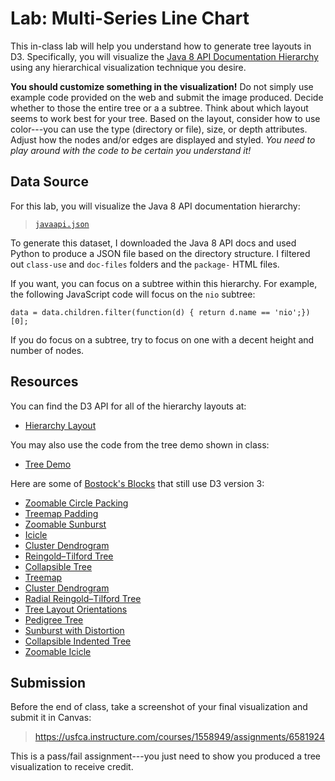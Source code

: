 # Lab: Multi-Series Line Chart

This in-class lab will help you understand how to generate tree layouts in D3. Specifically, you will visualize the [Java 8 API Documentation Hierarchy](files/javaapi.json) using any hierarchical visualization technique you desire.

**You should customize something in the visualization!** Do not simply use example code provided on the web and submit the image produced. Decide whether to those the entire tree or a a subtree. Think about which layout seems to work best for your tree. Based on the layout, consider how to use color---you can use the type (directory or file), size, or depth attributes. Adjust how the nodes and/or edges are displayed and styled. *You need to play around with the code to be certain you understand it!*

## Data Source

For this lab, you will visualize the Java 8 API documentation hierarchy:

> [`javaapi.json`](files/javaapi.json)

To generate this dataset, I downloaded the Java 8 API docs and used Python to produce a JSON file based on the directory structure. I filtered out `class-use` and `doc-files` folders and the `package-` HTML files.

If you want, you can focus on a subtree within this hierarchy. For example, the following JavaScript code will focus on the `nio` subtree:

```
data = data.children.filter(function(d) { return d.name == 'nio';})[0];
```

If you do focus on a subtree, try to focus on one with a decent height and number of nodes.

## Resources

You can find the D3 API for all of the hierarchy layouts at:

- [Hierarchy Layout](https://github.com/mbostock/d3/wiki/Hierarchy-Layout)

You may also use the code from the tree demo shown in class:

- [Tree Demo](http://bl.ocks.org/sjengle/cdda19c7942c2ff569161ee0566e1396)

Here are some of [Bostock's Blocks](http://bl.ocks.org/mbostock) that still use D3 version 3:

- [Zoomable Circle Packing](http://bl.ocks.org/mbostock/7607535)
- [Treemap Padding](http://bl.ocks.org/mbostock/6645441)
- [Zoomable Sunburst](http://bl.ocks.org/mbostock/4348373)
- [Icicle](http://bl.ocks.org/mbostock/4347473)
- [Cluster Dendrogram](http://bl.ocks.org/mbostock/4339607)
- [Reingold–Tilford Tree](http://bl.ocks.org/mbostock/4339184)
- [Collapsible Tree](http://bl.ocks.org/mbostock/4339083)
- [Treemap](http://bl.ocks.org/mbostock/4063582)
- [Cluster Dendrogram](http://bl.ocks.org/mbostock/4063570)
- [Radial Reingold–Tilford Tree](http://bl.ocks.org/mbostock/4063550)
- [Tree Layout Orientations](http://bl.ocks.org/mbostock/3184089)
- [Pedigree Tree](http://bl.ocks.org/mbostock/2966094)
- [Sunburst with Distortion](http://bl.ocks.org/mbostock/1306365)
- [Collapsible Indented Tree](http://bl.ocks.org/mbostock/1093025)
- [Zoomable Icicle](http://bl.ocks.org/mbostock/1005873)

## Submission

Before the end of class, take a screenshot of your final visualization and submit it in Canvas:

> <https://usfca.instructure.com/courses/1558949/assignments/6581924>

This is a pass/fail assignment---you just need to show you produced a tree visualization to receive credit.
